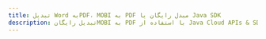---title: تبدیل Word بهPDF، MOBI به PDF مبدل رایگان یا Java SDKdescription: تبدیل رایگانMOBI به PDF با استفاده از Java Cloud APIs & SDK. همچنین اسناد Microsoft Word و OpenOffice را در Cloud ایجاد، ویرایش و رندر کنید.---